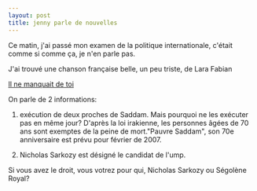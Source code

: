 ```yaml
---
layout: post
title: jenny parle de nouvelles
---
```


Ce matin, j'ai passé mon examen de la politique internationale, c'était comme si comme ça, je n'en parle pas.

J'ai trouvé une chanson française belle, un peu triste, de Lara Fabian

[Il ne manquait de toi](http://202.102.8.12/UploadFile/2007/1/010218341677.mp3)

On parle de 2 informations:

1. exécution de deux proches de Saddam. Mais pourquoi ne les exécuter pas en même jour? D'après la loi irakienne, les personnes âgées de 70 ans sont exemptes de la peine de mort."Pauvre Saddam", son 70e anniversaire est prévu pour février de 2007.

2. Nicholas Sarkozy est désigné le candidat de l'ump.

Si vous avez le droit, vous votrez pour qui,  Nicholas Sarkozy ou Ségolène Royal?
